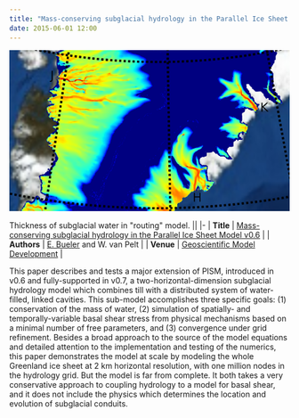 ```yaml
---
title: "Mass-conserving subglacial hydrology in the Parallel Ice Sheet Model v0.6"
date: 2015-06-01 12:00
---
```


![Thickness of subglacial water in "routing" model.](/img/applications/buelervanpelt2015.png)

Thickness of subglacial water in "routing" model.
||
|-
| **Title** | [Mass-conserving subglacial hydrology in the Parallel Ice Sheet Model v0.6](http://www.geosci-model-dev.net/8/1613/2015/) |
| **Authors** | [E. Bueler](http://bueler.github.io/) and W. van Pelt |
| **Venue** |  [Geoscientific Model Development](http://www.geoscientific-model-development.net/index.html) |

This paper describes and tests a major extension of PISM, introduced in v0.6 and fully-supported in v0.7, a two-horizontal-dimension subglacial hydrology model which combines till with a distributed system of water-filled, linked cavities. This sub-model accomplishes three specific goals: (1) conservation of the mass of water, (2) simulation of spatially- and temporally-variable basal shear stress from physical mechanisms based on a minimal number of free parameters, and (3) convergence under grid refinement. Besides a broad approach to the source of the model equations and detailed attention to the implementation and testing of the numerics, this paper demonstrates the model at scale by modeling the whole Greenland ice sheet at 2 km horizontal resolution, with one million nodes in the hydrology grid. But the model is far from complete. It both takes a very conservative approach to coupling hydrology to a model for basal shear, and it does not include the physics which determines the location and evolution of subglacial conduits.

